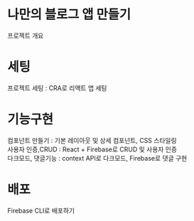 # 나만의 블로그 앱 만들기
프로젝트 개요
# 세팅
프로젝트 세팅 : CRA로 리액트 앱 세팅
# 기능구현
컴포넌트 만들기 : 기본 레이아웃 및 상세 컴포넌트, CSS 스타일링<br/>
사용자 인증,CRUD : React + Firebase로 CRUD 및 사용자 인증<br/>
다크모드, 댓글기능 : context API로 다크모드, Firebase로 댓글 구현<br/>
# 배포
Firebase CLI로 배포하기
